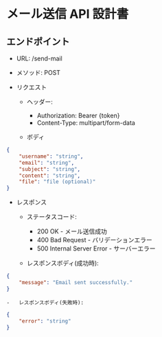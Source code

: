 # メール送信 API 設計書

## エンドポイント

-   URL: /send-mail
-   メソッド: POST

-   リクエスト

    -   ヘッダー:

        -   Authorization: Bearer {token}
        -   Content-Type: multipart/form-data

    -   ボディ

```json
{
    "username": "string",
    "email": "string",
    "subject": "string",
    "content": "string",
    "file": "file (optional)"
}
```

-   レスポンス

    -   ステータスコード:

        -   200 OK - メール送信成功
        -   400 Bad Request - バリデーションエラー
        -   500 Internal Server Error - サーバーエラー

    -   レスポンスボディ(成功時):

```json
{
    "message": "Email sent successfully."
}
```

    -   レスポンスボディ(失敗時):

```json
{
    "error": "string"
}
```
